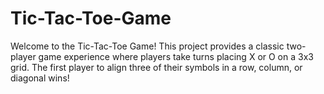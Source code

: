 # Tic-Tac-Toe-Game

Welcome to the Tic-Tac-Toe Game! This project provides a classic two-player game experience where players take turns placing X or O on a 3x3 grid. The first player to align three of their symbols in a row, column, or diagonal wins!
